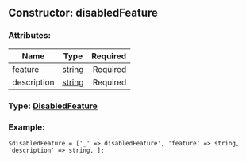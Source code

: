 ## Constructor: disabledFeature  

### Attributes:

| Name     |    Type       | Required |
|----------|:-------------:|---------:|
|feature|[string](../types/string.md) | Required|
|description|[string](../types/string.md) | Required|



### Type: [DisabledFeature](../types/DisabledFeature.md)


### Example:

```
$disabledFeature = ['_' => disabledFeature', 'feature' => string, 'description' => string, ];
```